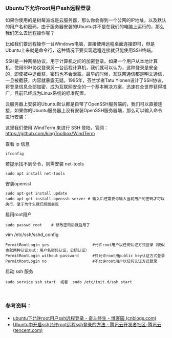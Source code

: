 ### Ubuntu下允许root用户ssh远程登录

如果你使用的是树莓派或是云服务器，那么你会得到一个公网的IP地址，以及默认的用户名和密码，由于服务器安装的Ubuntu并不是在我们的电脑上运行的，那么我们怎么去远程操作呢？

比如我们要远程操作一台Windows电脑，直接使用远程桌面连接即可，但是Ubuntu上来就是命令行，这种情况下要实现远程连接就只能使用SSH终端。

SSH是一种网络协议，用于计算机之间的加密登录。如果一个用户从本地计算机，使用SSH协议登录另一台远程计算机，我们就可以认为，这种登录是安全的，即使被中途截获，密码也不会泄露。最早的时候，互联网通信都是明文通信，一旦被截获，内容就暴露无疑。1995年，芬兰学者Tatu
Ylonen设计了SSH协议，将登录信息全部加密，成为互联网安全的一个基本解决方案，迅速在全世界获得推广，目前已经成为Linux系统的标准配置。

云服务器上安装的Ubuntu默认都是自带了OpenSSH服务端的，我们可以直接连接，如果你的Ubuntu服务器上没有安装OpenSSH服务器端，那么可以输入命令进行安装：

这里我们使用 WindTerm 来进行 SSH
登陆，官网：https://github.com/kingToolbox/WindTerm

查看 ip 信息

```shell
ifconfig
```

若提示找不到命令，则需安装 net-tools

```shell
sudo apt install net-tools
```

安装openssl

```shell
sudo apt-get install update
sudo apt-get install openssh-server # 输入后还需要你输入当前用户的密码才可以执行，至于为什么我们后面会说
```

启用root用户

```shell
sudo passwd root	# 修改密码后就启用了
```

vim /etc/ssh/sshd_config

```shell
PermitRootLogin yes                   #允许root用户以任何认证方式登录（貌似也就两种认证方式：用户名密码认证，公钥认证）
PermitRootLogin without-password      #只允许root用public key认证方式登录
PermitRootLogin no                    #不允许root用户以任何认证方式登录
```

启动 ssh 服务

```shell
sudo service ssh start  或者  sudo /etc/init.d/ssh start
```

‍

### 参考资料：

- [ubuntu下允许root用户ssh远程登录 - 奋斗终生 - 博客园 (cnblogs.com)](https://www.cnblogs.com/ajianbeyourself/p/4220274.html#:~:text=SSH%E6%9C%8D%E5%8A%A1%E5%99%A8%EF%BC%8C%E5%8F%AF%E4%BB%A5%E9%80%9A%E8%BF%87SSH%E5%8D%8F%E8%AE%AE%E7%99%BB%E5%BD%95%E8%BF%9C%E7%A8%8B%E6%9C%8D%E5%8A%A1%E5%99%A8%EF%BC%8C%E4%BD%86%E6%98%AFubuntu%E9%BB%98%E8%AE%A4%E6%98%AF%E5%90%AF%E7%94%A8%E4%BA%86root%E7%94%A8%E6%88%B7%EF%BC%8C%E4%BD%86%E8%A6%81%E9%80%9A%E8%BF%87public%20key%E6%9D%A5%E7%99%BB%E5%BD%95%E3%80%82%20%E5%90%AF%E7%94%A8root%E7%94%A8%E6%88%B7%EF%BC%9Asudo,passwd%20root%20%23%E4%BF%AE%E6%94%B9%E5%AF%86%E7%A0%81%E5%90%8E%E5%B0%B1%E5%90%AF%E7%94%A8%E4%BA%86)
- [Ubuntu中开启ssh允许root远程ssh登录的方法 - 腾讯云开发者社区-腾讯云 (tencent.com)](https://cloud.tencent.com/developer/article/1445519#:~:text=Ubuntu%E4%B8%AD%E5%BC%80%E5%90%AFssh%E5%85%81%E8%AE%B8root%E8%BF%9C%E7%A8%8Bssh%E7%99%BB%E5%BD%95%E7%9A%84%E6%96%B9%E6%B3%95%E3%80%82%20%E5%AE%89%E8%A3%85openssh-server%20%E8%AE%BE%E7%BD%AEroot%E7%94%A8%E6%88%B7%E5%AF%86%E7%A0%81%EF%BC%9A%20sudo%20passwd%20root%20%E7%BC%96%E8%BE%91%E9%85%8D%E7%BD%AE%E6%96%87%E4%BB%B6%EF%BC%9A%20sudo,yes%20image.png%20%E9%87%8D%E5%90%AFssh%E6%9C%8D%E5%8A%A1%EF%BC%9A%20sudo%20systemctl%20restart%20sshd%20%E5%86%8D%E6%AC%A1%E8%BF%9B%E8%A1%8C%E8%BF%9C%E7%A8%8B%E7%99%BB%E5%BD%95%EF%BC%8C%E5%8D%B3%E5%8F%AF%E6%88%90%E5%8A%9F%EF%BC%9A)

